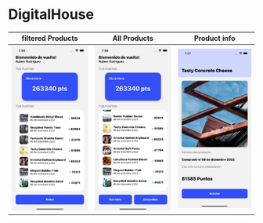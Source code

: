 # DigitalHouse
| filtered Products                 | All Products                      | Product info                      |
|-----------------------------------|-----------------------------------|-----------------------------------|
| ![Screenshot](screenshots/01.png) | ![Screenshot](screenshots/02.png) | ![Screenshot](screenshots/03.png) |

